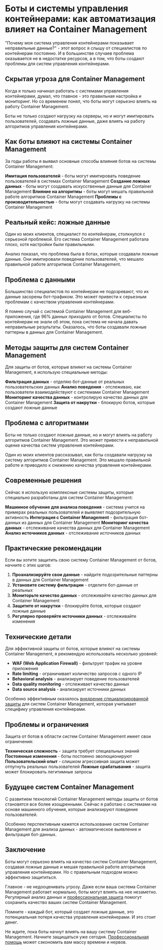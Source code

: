 # Боты и системы управления контейнерами: как автоматизация влияет на Container Management

"Почему моя система управления контейнерами показывает неправильные данные?" - этот вопрос я слышу от специалистов по контейнерам постоянно. И в большинстве случаев проблема оказывается не в недостатке ресурсов, а в том, что боты создают проблемы для систем управления контейнерами.

## Скрытая угроза для Container Management

Когда я только начинал работать с системами управления контейнерами, думал, что главное - это правильная настройка и мониторинг. Но со временем понял, что боты могут серьезно влиять на работу Container Management.

Боты не только создают нагрузку на серверы, но и могут имитировать пользователей, создавать ложные данные, даже влиять на работу алгоритмов управления контейнерами.

## Как боты влияют на системы Container Management

За годы работы я выявил основные способы влияния ботов на системы Container Management:

**Имитация пользователей** - боты могут имитировать поведение пользователей в системах Container Management
**Создание ложных данных** - боты могут создавать искусственные данные для Container Management
**Влияние на алгоритмы** - боты могут мешать правильной работе алгоритмов Container Management
**Проблемы с производительностью** - боты могут создавать нагрузку на системы Container Management

## Реальный кейс: ложные данные

Один из моих клиентов, специалист по контейнерам, столкнулся с серьезной проблемой. Его система Container Management работала плохо, хотя настройки были правильными.

Анализ показал, что проблема была в ботах, которые создавали ложные данные. Они имитировали поведение пользователей, что мешало правильной работе алгоритмов Container Management.

## Проблема с данными

Большинство специалистов по контейнерам не подозревают, что их данные засорены бот-трафиком. Это может привести к серьезным проблемам с качеством управления контейнерами.

Я помню случай с системой Container Management для веб-приложения, где 96% данных приходило от ботов. Специалисты по контейнерам не знали об этом, пока система не начала давать неправильные результаты. Оказалось, что боты создавали ложные паттерны в данных для Container Management.

## Методы защиты для систем Container Management

Для защиты от ботов, которые влияют на системы Container Management, я использую специальные методы:

**Фильтрация данных** - отделяю бот-данные от реальных пользовательских данных
**Анализ поведения** - отслеживаю, как пользователи взаимодействуют с системами Container Management
**Мониторинг качества данных** - контролирую качество данных для Container Management
**Защита от накрутки** - блокирую ботов, которые создают ложные данные

## Проблема с алгоритмами

Боты не только создают ложные данные, но и могут влиять на работу алгоритмов Container Management. Это может привести к неправильной оценке качества систем управления контейнерами.

Один из моих клиентов рассказывал, как боты создавали нагрузку на систему алгоритмов Container Management. Это мешало правильной работе и приводило к снижению качества управления контейнерами.

## Современные решения

Сейчас я использую комплексные системы защиты, которые специально разработаны для систем Container Management:

**Машинное обучение для анализа поведения** - система учится на примерах реальных пользователей и выявляет подозрительную активность
**Интеграция с Container Management** - фильтрация бот-данных из данных для Container Management
**Мониторинг качества данных** - отслеживание качества данных для Container Management
**Анализ источников данных** - отслеживание источников данных

## Практические рекомендации

Если вы хотите защитить свою систему Container Management от ботов, начните с этих шагов:

1. **Проанализируйте свои данные** - найдите подозрительные паттерны в данных для Container Management
2. **Установите систему фильтрации** - отделите бот-данные от реальных
3. **Мониторьте качество данных** - отслеживайте качество данных для Container Management
4. **Защитите от накрутки** - блокируйте ботов, которые создают ложные данные
5. **Регулярно проверяйте источники данных** - отслеживайте изменения

## Технические детали

Для эффективной защиты от ботов, которые влияют на системы Container Management, я рекомендую использовать несколько уровней:

- **WAF (Web Application Firewall)** - фильтрует трафик на уровне приложения
- **Rate limiting** - ограничивает количество запросов с одного IP
- **Behavioral analysis** - анализирует поведение пользователей
- **Data quality monitoring** - отслеживает качество данных
- **Data source analysis** - анализирует источники данных

Особенно эффективным оказалось [внедрение специализированной защиты](https://progaem.com/ustanovka-antibота-usluga-po-zashhite-ot-botов-vashih-sajtов-na-различных-cms-системах.html) для систем Container Management, которая учитывает специфику управления контейнерами.

## Проблемы и ограничения

Защита от ботов в области систем Container Management имеет свои ограничения:

**Техническая сложность** - защита требует специальных знаний
**Постоянные изменения** - боты постоянно эволюционируют
**Пользовательский опыт** - слишком агрессивная защита может отпугнуть реальных пользователей
**Ложные срабатывания** - защита может блокировать легитимные запросы

## Будущее систем Container Management

С развитием технологий Container Management методы защиты от ботов становятся все более изощренными. Сейчас я работаю с системами на основе машинного обучения, которые анализируют поведение пользователей.

Особенно перспективным кажется использование систем Container Management для анализа данных - автоматическое выявление и фильтрация бот-данных.

## Заключение

Боты могут серьезно влиять на качество систем Container Management, создавая ложные данные и мешая правильной работе алгоритмов управления контейнерами. Но с правильным подходом можно эффективно защититься.

Главное - не недооценивать угрозу. Даже если ваша система Container Management работает нормально, боты могут влиять на нее незаметно. Регулярный анализ данных и [профессиональная защита](https://progaem.com/ustanovka-antibота-usluga-po-zashhite-ot-botов-vashih-sajtов-na-различных-cms-системах.html) помогут сохранить качество ваших систем Container Management.

Помните - каждый бот, который создает ложные данные, это потенциальная потеря качества управления контейнерами. И это стоит денег.

Не ждите, пока боты начнут влиять на вашу систему Container Management. Начните защищаться уже сегодня. [Профессиональная помощь](https://progaem.com/ustanovka-antibота-usluga-po-zashhite-ot-botов-vashih-sajtов-na-различных-cms-системах.html) может сэкономить вам массу времени и нервов.
